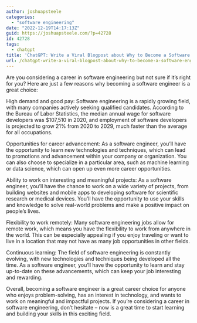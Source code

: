 ```yaml
---
author: joshuapsteele
categories:
  - "software engineering"
date: "2022-12-19T14:17:13Z"
guid: https://joshuapsteele.com/?p=42728
id: 42728
tags:
  - chatgpt
title: 'ChatGPT: Write a Viral Blogpost about Why to Become a Software Engineer'
url: /chatgpt-write-a-viral-blogpost-about-why-to-become-a-software-engineer/
---
```


Are you considering a career in software engineering but not sure if it’s right for you? Here are just a few reasons why becoming a software engineer is a great choice:

 High demand and good pay: Software engineering is a rapidly growing field, with many companies actively seeking qualified candidates. According to the Bureau of Labor Statistics, the median annual wage for software developers was $107,510 in 2020, and employment of software developers is projected to grow 21% from 2020 to 2029, much faster than the average for all occupations.

 Opportunities for career advancement: As a software engineer, you’ll have the opportunity to learn new technologies and techniques, which can lead to promotions and advancement within your company or organization. You can also choose to specialize in a particular area, such as machine learning or data science, which can open up even more career opportunities.

 Ability to work on interesting and meaningful projects: As a software engineer, you’ll have the chance to work on a wide variety of projects, from building websites and mobile apps to developing software for scientific research or medical devices. You’ll have the opportunity to use your skills and knowledge to solve real-world problems and make a positive impact on people’s lives.

 Flexibility to work remotely: Many software engineering jobs allow for remote work, which means you have the flexibility to work from anywhere in the world. This can be especially appealing if you enjoy traveling or want to live in a location that may not have as many job opportunities in other fields.

 Continuous learning: The field of software engineering is constantly evolving, with new technologies and techniques being developed all the time. As a software engineer, you’ll have the opportunity to learn and stay up-to-date on these advancements, which can keep your job interesting and rewarding.

Overall, becoming a software engineer is a great career choice for anyone who enjoys problem-solving, has an interest in technology, and wants to work on meaningful and impactful projects. If you’re considering a career in software engineering, don’t hesitate – now is a great time to start learning and building your skills in this exciting field.